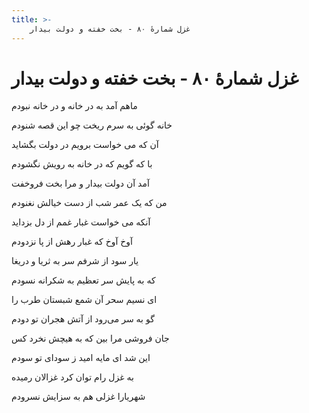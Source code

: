 ```yaml
---
title: >-
    غزل شمارهٔ ۸۰ - بخت خفته و دولت بیدار
---
```

# غزل شمارهٔ ۸۰ - بخت خفته و دولت بیدار

<div class="b" id="bn1"><div class="m1"><p>ماهم آمد به در خانه و در خانه نبودم</p></div>
<div class="m2"><p>خانه گوئی به سرم ریخت چو این قصه شنودم</p></div></div>
<div class="b" id="bn2"><div class="m1"><p>آن که می خواست برویم در دولت بگشاید</p></div>
<div class="m2"><p>با که گویم که در خانه به رویش نگشودم</p></div></div>
<div class="b" id="bn3"><div class="m1"><p>آمد آن دولت بیدار و مرا بخت فروخفت</p></div>
<div class="m2"><p>من که یک عمر شب از دست خیالش نغنودم</p></div></div>
<div class="b" id="bn4"><div class="m1"><p>آنکه می خواست غبار غمم از دل بزداید</p></div>
<div class="m2"><p>آوخ آوخ که غبار رهش از پا نزدودم</p></div></div>
<div class="b" id="bn5"><div class="m1"><p>یار سود از شرفم سر به ثریا و دریغا</p></div>
<div class="m2"><p>که به پایش سر تعظیم به شکرانه نسودم</p></div></div>
<div class="b" id="bn6"><div class="m1"><p>ای نسیم سحر آن شمع شبستان طرب را</p></div>
<div class="m2"><p>گو به سر می‌رود از آتش هجران تو دودم</p></div></div>
<div class="b" id="bn7"><div class="m1"><p>جان فروشی مرا بین که به هیچش نخرد کس</p></div>
<div class="m2"><p>این شد ای مایه امید ز سودای تو سودم</p></div></div>
<div class="b" id="bn8"><div class="m1"><p>به غزل رام توان کرد غزالان رمیده</p></div>
<div class="m2"><p>شهریارا غزلی هم به سزایش نسرودم</p></div></div>
